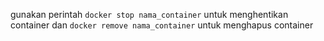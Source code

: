 gunakan perintah `docker stop nama_container` untuk menghentikan container
dan `docker remove nama_container` untuk menghapus container
